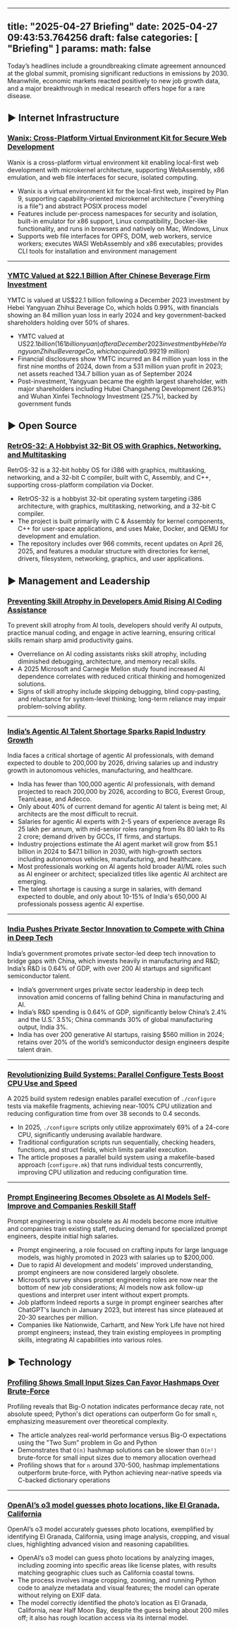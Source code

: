 
---
title: "2025-04-27 Briefing"
date: 2025-04-27 09:43:53.764256
draft: false
categories: [ "Briefing" ]
params:
  math: false
---

Today’s headlines include a groundbreaking climate agreement announced at the global summit, promising significant reductions in emissions by 2030. Meanwhile, economic markets reacted positively to new job growth data, and a major breakthrough in medical research offers hope for a rare disease.

<!--more-->

## ▶️ Internet Infrastructure

### [Wanix: Cross-Platform Virtual Environment Kit for Secure Web Development](https://wanix.sh/)
Wanix is a cross-platform virtual environment kit enabling local-first web development with microkernel architecture, supporting WebAssembly, x86 emulation, and web file interfaces for secure, isolated computing.

* Wanix is a virtual environment kit for the local-first web, inspired by Plan 9, supporting capability-oriented microkernel architecture ("everything is a file") and abstract POSIX process model
* Features include per-process namespaces for security and isolation, built-in emulator for x86 support, Linux compatibility, Docker-like functionality, and runs in browsers and natively on Mac, Windows, Linux
* Supports web file interfaces for OPFS, DOM, web workers, service workers; executes WASI WebAssembly and x86 executables; provides CLI tools for installation and environment management


---

### [YMTC Valued at $22.1 Billion After Chinese Beverage Firm Investment](https://www.scmp.com/tech/tech-war/article/3308026/chinese-memory-chipmaker-ymtc-valued-us22-billion-after-beverage-company-investment)
YMTC is valued at US$22.1 billion following a December 2023 investment by Hebei Yangyuan Zhihui Beverage Co, which holds 0.99%, with financials showing an 84 million yuan loss in early 2024 and key government-backed shareholders holding over 50% of shares.

* YMTC valued at US$22.1 billion (161 billion yuan) after a December 2023 investment by Hebei Yangyuan Zhihui Beverage Co, which acquired a 0.99% stake for 1.6 billion yuan (US$219 million)
* Financial disclosures show YMTC incurred an 84 million yuan loss in the first nine months of 2024, down from a 531 million yuan profit in 2023; net assets reached 134.7 billion yuan as of September 2024
* Post-investment, Yangyuan became the eighth largest shareholder, with major shareholders including Hubei Changsheng Development (26.9%) and Wuhan Xinfei Technology Investment (25.7%), backed by government funds



## ▶️ Open Source

### [RetrOS-32: A Hobbyist 32-Bit OS with Graphics, Networking, and Multitasking](https://github.com/joexbayer/RetrOS-32)
RetrOS-32 is a 32-bit hobby OS for i386 with graphics, multitasking, networking, and a 32-bit C compiler, built with C, Assembly, and C++, supporting cross-platform compilation via Docker.

* RetrOS-32 is a hobbyist 32-bit operating system targeting i386 architecture, with graphics, multitasking, networking, and a 32-bit C compiler.
* The project is built primarily with C & Assembly for kernel components, C++ for user-space applications, and uses Make, Docker, and QEMU for development and emulation.
* The repository includes over 966 commits, recent updates on April 26, 2025, and features a modular structure with directories for kernel, drivers, filesystem, networking, graphics, and user applications.



## ▶️ Management and Leadership

### [Preventing Skill Atrophy in Developers Amid Rising AI Coding Assistance](https://addyo.substack.com/p/avoiding-skill-atrophy-in-the-age)
To prevent skill atrophy from AI tools, developers should verify AI outputs, practice manual coding, and engage in active learning, ensuring critical skills remain sharp amid productivity gains.

* Overreliance on AI coding assistants risks skill atrophy, including diminished debugging, architecture, and memory recall skills.
* A 2025 Microsoft and Carnegie Mellon study found increased AI dependence correlates with reduced critical thinking and homogenized solutions.
* Signs of skill atrophy include skipping debugging, blind copy-pasting, and reluctance for system-level thinking; long-term reliance may impair problem-solving ability.


---

### [India’s Agentic AI Talent Shortage Sparks Rapid Industry Growth](https://economictimes.indiatimes.com/tech/artificial-intelligence/india-facing-shortage-of-agentic-ai-professionals-amid-surge-in-demand/articleshow/120651512.cms)
India faces a critical shortage of agentic AI professionals, with demand expected to double to 200,000 by 2026, driving salaries up and industry growth in autonomous vehicles, manufacturing, and healthcare.

* India has fewer than 100,000 agentic AI professionals, with demand projected to reach 200,000 by 2026, according to BCG, Everest Group, TeamLease, and Adecco.
* Only about 40% of current demand for agentic AI talent is being met; AI architects are the most difficult to recruit.
* Salaries for agentic AI experts with 2-5 years of experience average Rs 25 lakh per annum, with mid-senior roles ranging from Rs 80 lakh to Rs 2 crore; demand driven by GCCs, IT firms, and startups.
* Industry projections estimate the AI agent market will grow from $5.1 billion in 2024 to $47.1 billion in 2030, with high-growth sectors including autonomous vehicles, manufacturing, and healthcare.
* Most professionals working on AI agents hold broader AI/ML roles such as AI engineer or architect; specialized titles like agentic AI architect are emerging.
* The talent shortage is causing a surge in salaries, with demand expected to double, and only about 10-15% of India's 650,000 AI professionals possess agentic AI expertise.


---

### [India Pushes Private Sector Innovation to Compete with China in Deep Tech](https://restofworld.org/2025/india-falls-behind-china-deep-tech-innovation/)
India’s government promotes private sector-led deep tech innovation to bridge gaps with China, which invests heavily in manufacturing and R&D; India’s R&D is 0.64% of GDP, with over 200 AI startups and significant semiconductor talent.

* India’s government urges private sector leadership in deep tech innovation amid concerns of falling behind China in manufacturing and AI.
* India’s R&D spending is 0.64% of GDP, significantly below China’s 2.4% and the U.S.’ 3.5%; China commands 30% of global manufacturing output, India 3%.
* India has over 200 generative AI startups, raising $560 million in 2024; retains over 20% of the world’s semiconductor design engineers despite talent drain.


---

### [Revolutionizing Build Systems: Parallel Configure Tests Boost CPU Use and Speed](https://tavianator.com/2025/configure.html)
A 2025 build system redesign enables parallel execution of `./configure` tests via makefile fragments, achieving near-100% CPU utilization and reducing configuration time from over 38 seconds to 0.4 seconds.

* In 2025, `./configure` scripts only utilize approximately 69% of a 24-core CPU, significantly underusing available hardware.
* Traditional configuration scripts run sequentially, checking headers, functions, and struct fields, which limits parallel execution.
* The article proposes a parallel build system using a makefile-based approach (`configure.mk`) that runs individual tests concurrently, improving CPU utilization and reducing configuration time.


---

### [Prompt Engineering Becomes Obsolete as AI Models Self-Improve and Companies Reskill Staff](https://www.wsj.com/articles/the-hottest-ai-job-of-2023-is-already-obsolete-1961b054?st=DMVDgm&reflink=desktopwebshare_permalink)
Prompt engineering is now obsolete as AI models become more intuitive and companies train existing staff, reducing demand for specialized prompt engineers, despite initial high salaries.

* Prompt engineering, a role focused on crafting inputs for large language models, was highly promoted in 2023 with salaries up to $200,000.
* Due to rapid AI development and models' improved understanding, prompt engineers are now considered largely obsolete.
* Microsoft’s survey shows prompt engineering roles are now near the bottom of new job considerations; AI models now ask follow-up questions and interpret user intent without expert prompts.
* Job platform Indeed reports a surge in prompt engineer searches after ChatGPT's launch in January 2023, but interest has since plateaued at 20-30 searches per million.
* Companies like Nationwide, Carhartt, and New York Life have not hired prompt engineers; instead, they train existing employees in prompting skills, integrating AI capabilities into various roles.



## ▶️ Technology

### [Profiling Shows Small Input Sizes Can Favor Hashmaps Over Brute-Force](https://mrshiny608.github.io/MrShiny608/optimisation/2025/04/22/OhNoYouDidnt.html)
Profiling reveals that Big-O notation indicates performance decay rate, not absolute speed; Python's dict operations can outperform Go for small `n`, emphasizing measurement over theoretical complexity.

* The article analyzes real-world performance versus Big-O expectations using the "Two Sum" problem in Go and Python
* Demonstrates that `O(n)` hashmap solutions can be slower than `O(n²)` brute-force for small input sizes due to memory allocation overhead
* Profiling shows that for `n` around 370-500, hashmap implementations outperform brute-force, with Python achieving near-native speeds via C-backed dictionary operations


---

### [OpenAI’s o3 model guesses photo locations, like El Granada, California](https://simonwillison.net/2025/Apr/26/o3-photo-locations/)
OpenAI’s o3 model accurately guesses photo locations, exemplified by identifying El Granada, California, using image analysis, cropping, and visual clues, highlighting advanced vision and reasoning capabilities.

* OpenAI’s o3 model can guess photo locations by analyzing images, including zooming into specific areas like license plates, with results matching geographic clues such as California coastal towns.
* The process involves image cropping, zooming, and running Python code to analyze metadata and visual features; the model can operate without relying on EXIF data.
* The model correctly identified the photo’s location as El Granada, California, near Half Moon Bay, despite the guess being about 200 miles off; it also has rough location access via its internal model.



